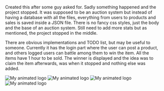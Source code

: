 Created this after some guy asked for. Sadly something happened and the project stopped. It was supposed to be an auction system but instead of having a database with all the files, everything from users to products and sales is saved inside a JSON file. 
There is no fancy css styles, just the body and the base of an auction system. Still need to add more stats but as mentioned, the project stopped in the middle.

There are obvious implementations and TODO list, but may be useful to someone. Currently it has the login part where the user can post a product, and others logged users can battle among them to win the item. 
All the items have 1 hour to be sold. The winner is displayed and the idea was to claim the item afterwards, was when it stopped and nothing else was added.

![My animated logo](https://i.imgur.com/Zs56WiQ.png)
![My animated logo](https://i.imgur.com/pnE5kBH.png)
![My animated logo](https://i.imgur.com/jy1oUwf.png)
![My animated logo](https://i.imgur.com/WORk76C.png)
